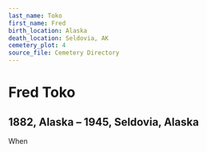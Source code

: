 ```yaml
---
last_name: Toko
first_name: Fred
birth_location: Alaska
death_location: Seldovia, AK
cemetery_plot: 4
source_file: Cemetery Directory
---
```

# Fred Toko

## 1882, Alaska – 1945, Seldovia, Alaska

When

